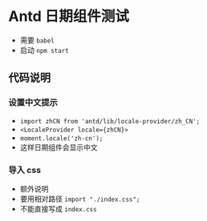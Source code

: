 # Antd 日期组件测试
- 需要 `babel`
- 启动 `npm start`

## 代码说明
### 设置中文提示
- `import zhCN from 'antd/lib/locale-provider/zh_CN';` 
- `<LocaleProvider locale={zhCN}>`
- `moment.locale('zh-cn');`
- 这样日期组件会显示中文

### 导入 css
- 额外说明
- 要用相对路径 `import "./index.css";`
- 不能直接写成 `index.css`